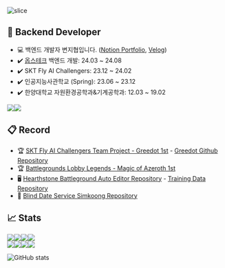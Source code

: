 ![slice](https://capsule-render.vercel.app/api?type=waving&color=auto&height=250&text=RIMGOSU)

## 🚀 Backend Developer

- 💻 백엔드 개발자 변지협입니다. ([Notion Portfolio](https://eastern-wedelia-243.notion.site/89ec005c7f2442609a0591f28625db7c), [Velog](https://velog.io/@rimgosu/posts)) 
- ✔️ [옵스테크](https://opstech.kr/) 백엔드 개발: 24.03 ~ 24.08
- ✔️ SKT Fly AI Challengers: 23.12 ~ 24.02 
- ✔️ 인공지능사관학교 (Spring): 23.06 ~ 23.12
- ✔️ 한양대학교 자원환경공학과&기계공학과: 12.03 ~ 19.02

<img src="https://img.shields.io/badge/nestjs-E0234E?style=for-the-badge&logo=nestjs&logoColor=white"><img src="https://img.shields.io/badge/prisma-2D3748?style=for-the-badge&logo=prisma&logoColor=white">


## 📋 Record

- 🏆 [SKT Fly AI Challengers Team Project - Greedot 1st](https://www.trendw.kr/news/articleView.html?idxno=10603) - [Greedot Github Repository](https://github.com/GreeDot/greedot)
- 🏆 [Battlegrounds Lobby Legends - Magic of Azeroth 1st](https://esports.gg/news/hearthstone/rimgosu-wins-battlegrounds-lobby-legends/)
- 🖥️ [Hearthstone Battleground Auto Editor Repository](https://github.com/rimgosu/autoeditor) - [Training Data Repository](https://github.com/rimgosu/auto-editor-train-backup)
- 🎎 [Blind Date Service Simkoong Repository](https://github.com/rimgosu/SimKoong)

## 📈 Stats

<img src="https://img.shields.io/badge/리눅스마스터1급-FCC624?style=for-the-badge&logo=linux&logoColor=black"><img src="https://img.shields.io/badge/정보처리기사-5B0BB5?style=for-the-badge&logo=semanticscholar&logoColor=white"><img src="https://img.shields.io/badge/컴퓨터활용능력2급-217346?style=for-the-badge&logo=microsoftexcel&logoColor=white"><img src="https://img.shields.io/badge/빅데이터분석기사-632CA6?style=for-the-badge&logo=datadog&logoColor=white"><br><img src="https://img.shields.io/badge/AWS%20Cloud%20Practitioner-232F3E?style=for-the-badge&logo=amazonaws&logoColor=white"><img src="https://img.shields.io/badge/ADsP-D0271D?style=for-the-badge&logo=adp&logoColor=white"><img src="https://img.shields.io/badge/Azure%20AI%20Fundamentals-0078D4?style=for-the-badge&logo=microsoftazure&logoColor=white"><img src="https://img.shields.io/badge/SQLD-4479A1?style=for-the-badge&logo=mysql&logoColor=white">

![GitHub stats](https://github-readme-stats.vercel.app/api?username=rimgosu&count_private=true&show_icons=true)
